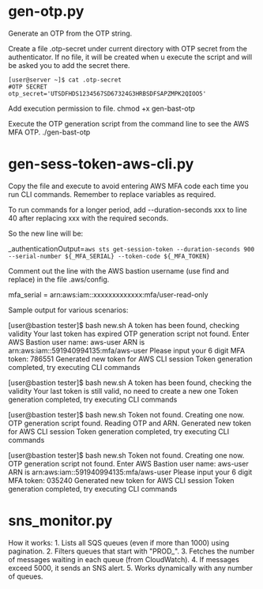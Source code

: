 # gen-otp.py

Generate an OTP from the OTP string. 

Create a file .otp-secret under current directory with OTP secret from the authenticator. If no file, it will be created when u execute the script and will be asked you to add the secret there. 

    [user@server ~]$ cat .otp-secret 
    #OTP SECRET
    otp_secret='UTSDFHDS1234567SD67324G3HRBSDFSAPZMPK2QIOO5'

Add execution permission to file.
    chmod +x gen-bast-otp

Execute the OTP generation script from the command line to see the AWS MFA OTP.
    ./gen-bast-otp


# gen-sess-token-aws-cli.py

Copy the file and execute to avoid entering AWS MFA code each time you run CLI commands. Remember to replace variables as required.

To run commands for a longer period, add --duration-seconds xxx to line 40 after replacing xxx with the required seconds.

So the new line will be:

  _authenticationOutput=`aws sts get-session-token --duration-seconds 900 --serial-number ${_MFA_SERIAL} --token-code ${_MFA_TOKEN}`

Comment out the line with the AWS bastion username (use find and replace) in the file .aws/config.

mfa_serial = arn:aws:iam::xxxxxxxxxxxxx:mfa/user-read-only

Sample output for various scenarios:

[user@bastion tester]$ bash new.sh 
A token has been found, checking validity
Your last token has expired
OTP generation script not found.
Enter AWS Bastion user name: aws-user
ARN is arn:aws:iam::591940994135:mfa/aws-user
Please input your 6 digit MFA token: 786551
Generated new token for AWS CLI session
Token generation completed, try executing CLI commands

[user@bastion tester]$ bash new.sh 
A token has been found, checking the validity
Your last token is still valid, no need to create a new one
Token generation completed, try executing CLI commands

[user@bastion tester]$ bash new.sh 
Token not found. Creating one now.
OTP generation script found. Reading OTP and ARN.
Generated new token for AWS CLI session
Token generation completed, try executing CLI commands

[user@bastion tester]$ bash new.sh 
Token not found. Creating one now.
OTP generation script not found.
Enter AWS Bastion user name: aws-user
ARN is arn:aws:iam::591940994135:mfa/aws-user
Please input your 6 digit MFA token: 035240
Generated new token for AWS CLI session
Token generation completed, try executing CLI commands

# sns_monitor.py

How it works:
	1.	Lists all SQS queues (even if more than 1000) using pagination.
	2.	Filters queues that start with "PROD_".
	3.	Fetches the number of messages waiting in each queue (from CloudWatch).
	4.	If messages exceed 5000, it sends an SNS alert.
	5.	Works dynamically with any number of queues.
